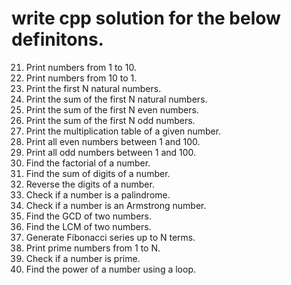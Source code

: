 # write cpp solution for the below definitons.

21. Print numbers from 1 to 10.
22. Print numbers from 10 to 1.
23. Print the first N natural numbers.
24. Print the sum of the first N natural numbers.
25. Print the sum of the first N even numbers.
26. Print the sum of the first N odd numbers.
27. Print the multiplication table of a given number.
28. Print all even numbers between 1 and 100.
29. Print all odd numbers between 1 and 100.
30. Find the factorial of a number.
31. Find the sum of digits of a number.
32. Reverse the digits of a number.
33. Check if a number is a palindrome.
34. Check if a number is an Armstrong number.
35. Find the GCD of two numbers.
36. Find the LCM of two numbers.
37. Generate Fibonacci series up to N terms.
38. Print prime numbers from 1 to N.
39. Check if a number is prime.
40. Find the power of a number using a loop.